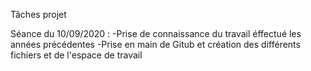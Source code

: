 Tâches projet

Séance du 10/09/2020 :
-Prise de connaissance du travail éffectué les années précédentes
-Prise en main de Gitub et création des différents fichiers et de l'espace de travail

